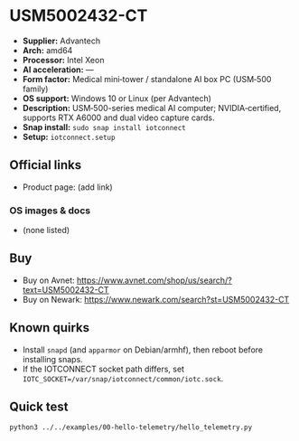 # USM5002432-CT

- **Supplier:** Advantech
- **Arch:** amd64
- **Processor:** Intel Xeon
- **AI acceleration:** —
- **Form factor:** Medical mini‑tower / standalone AI box PC (USM‑500 family)
- **OS support:** Windows 10 or Linux (per Advantech)
- **Description:** USM‑500-series medical AI computer; NVIDIA‑certified, supports RTX A6000 and dual video capture cards.
- **Snap install:** `sudo snap install iotconnect`
- **Setup:** `iotconnect.setup`

## Official links
- Product page: (add link)

### OS images & docs
- (none listed)

## Buy
- Buy on Avnet: https://www.avnet.com/shop/us/search/?text=USM5002432-CT
- Buy on Newark: https://www.newark.com/search?st=USM5002432-CT

## Known quirks
- Install `snapd` (and `apparmor` on Debian/armhf), then reboot before installing snaps.
- If the IOTCONNECT socket path differs, set `IOTC_SOCKET=/var/snap/iotconnect/common/iotc.sock`.

## Quick test
```bash
python3 ../../examples/00-hello-telemetry/hello_telemetry.py
```
